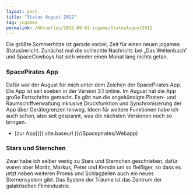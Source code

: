 ```yaml
---
layout: post
title: "Status August 2012"
tag: jcgames
permalink: /Aktuelles/2012-09-01-jcgamesStatusAugust2012
---
```


Die größte Sommerhitze ist gerade vorbei, Zeit für einen neuen jcgames Statusbericht. Zunächst mal die schlechte Nachricht: bei &bdquo;Das Weltenbuch&ldquo; und SpaceCowboys hat sich wieder einen Monat lang nichts getan.

### SpacePirates App

Dafür war der August für mich unter dem Zeichen der SpacePirates App. Die App ist seit soeben in der Version 3.1 online. Im August hat die App große Fortschritte gemacht. Es gibt nun die angekündigte Piraten- und Raumschiffverwaltung inklusive Druckfunktion und Synchronisierung der App über Gerätegrenzen hinweg. Ideen für weitere Funktionen habe ich auch schon, also seit gespannt, was die nächsten Versionen noch so bringen.

- [zur App]({{ site.baseurl }}//Spacepirates/Webapp)

### Stars und Sternchen

Zwar habe ich selber wenig zu Stars und Sternchen geschrieben, dafür waren aber Moritz, Markus, Peter und Kerstin um so fleißiger, so dass es jetzt neben weiteren Promis und Schlagzeilen auch ein neues Sternensystem gibt. Das System der Träume ist das Zentrum der galaktischen Filmindustrie.


